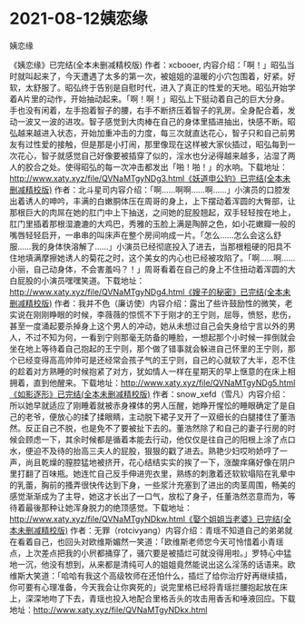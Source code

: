# 2021-08-12姨恋缘



姨恋缘




《姨恋缘》已完结(全本未删减精校版) 作者：xcbooer, 内容介绍：「啊！」昭弘当时就叫起来了，今天遭遇了太多的第一次，被姐姐的温暖的小穴包围着，好紧。好软，太舒服了。昭弘终于告别是自慰时代，进入了真正的性爱的天地。昭弘开始学着A片里的动作，开始抽动起来。「啊！啊！」昭弘上下挺动着自己的巨大分身。手也没有闲着，左手抱着智子的腰，右手不断挤压着智子的乳房。全身配合着，发动一波又一波的进攻。智子感觉到大肉棒在自己的身体里插进抽出，快感不断。昭弘越来越进入状态，开始加重冲击的力度，每三次就直达花心，智子只和自己前男友有过性爱的接触，但是那是小打闹，那里像现在这样被大家伙插过，昭弘每到一次花心，智子就感觉自己好像要被插穿了似的，淫水也分泌得越来越多，沾湿了两人的胶合之处。使得昭弘的每一次冲击都发出「啪！啪！」的水响。下载地址：http://www.xaty.xyz/file/QVNaMTgyNDg3.html《妖道申公豹》已完结(全本未删减精校版) 作者：北斗星司内容介绍：「啊……啊啊……啊……」小演员的口腔发出着诱人的呻吟，丰满的白嫩胴体压在周哥的身上，上下摆动着浑圆的大臀部，让那根巨大的肉屌在她的肛门中上下抽送，之间她的屁股翘起，双手轻轻按在地上，肛门里插着那根湿漉漉的大鸡巴，秀雅的玉脸上满是陶醉之色，如小花嫩瓣一般的嘴唇轻轻启开，一串串的叫床声在整个房间响成一片。「怎么……怎么会这么舒服……我的身体快溶解了……」小演员已经彻底投入了进去，当那根粗硬的阳具不住地填满摩擦她诱人的菊花之时，这个美女的内心也已经被攻陷了。「啊……啊……小丽，自己动身体，不会害羞吗？！」周哥看着在自己的身上不住扭动着浑圆的大白屁股的小演员嘿嘿笑道。下载地址：http://www.xaty.xyz/file/QVNaMTgyNDg4.html《嫂子的秘密》已完结(全本未删减精校版) 作者：我并不色（廉访使）内容介绍：露出了些许鼓励性的微笑，老实说在刚刚睁眼的时候，李薇薇的惊慌不下于刚才的王宁则，屈辱，愤怒，悲伤，甚至一度涌起要杀掉身上这个男人的冲动，她从未想过自己会失身给宁言以外的男人，不过不知为何，一看到宁则那毫无防备的睡脸，一想起那个小时候一摔倒就会坐在地上等待着自己抱起的王宁则，那个做了错事就会躲进自己怀里的王宁则，那个已经变得高高帅帅可是还经常会孩子气的王宁则，自己的心就软了大半，忍不住的趁着对方熟睡的时候抱紧了对方，犹如情人一样在星期天的早上惬意的在床上相拥着，直到他醒来。下载地址：http://www.xaty.xyz/file/QVNaMTgyNDg5.html《如影逐形》已完结(全本未删减精校版) 作者：snow_xefd（雪凡）内容介绍：所以她早就适应了刚睡着就被赤身裸体的男人压醒，她睁开惺忪的睡眼确定了是自己的老爷，便放心的揉了揉眼睛，主动脱下裙子叉开了一双细长的白腿搂住了董浩然。反正自己不脱，也是免不了要被扯下去的。董浩然除了和自己的妻子行房的时候会顾虑一下，其余时候都是循着本能去行动，他仅仅是往自己的阳根上涂了点口水，便迫不及待的抬高三夫人的屁股，狠狠的戳了进去。熟艳少妇哎哟娇哼了一声，尚且乾燥的膣腔猛地被挤开，花心结结实实的挨了一下，涨酸痒痛好像在阴户里打翻了百味瓶。她连忙自己反手伸进兜衣里，熟练的刺激着还软软塌陷在乳晕中的乳蕾，胸前的搔弄很快传达到下身，一些浆汁充塞到了进出的肉茎周围，畅美的感觉渐渐成为了主导，她这才长出了一口气，放松了身子，任董浩然恣意而为，等待着最後那种让她浑身脱力的绝顶感觉。下载地址：http://www.xaty.xyz/file/QVNaMTgyNDkw.html《娶个姐姐当老婆》已完结(全本未删减精校版) 作者：无罪（rotcivyang）内容介绍：青瑶不知道自己的弟弟就在看着自己，也回头对欧维斯媚然一笑道：「欧维斯老师您今天可怜惜着小青瑶点，上次差点把我的小屄都捅穿了，骚穴要是被插烂可就没得用啦。」罗特心中猛地一沉，他没有想到，从来都是清纯可人的姐姐竟然能说出这么淫荡的话语来。欧维斯大笑道：「哈哈有我这个高级牧师在还怕什么，插烂了给你治疗好再继续插，你可要有心理准备，今天我会让你爽死的」说完里格已经将青瑶拦腰抱起放在床上，深深地吻了下去，青瑶也投入地配合里格舌头的攻击用香舌和唾液回应。下载地址：http://www.xaty.xyz/file/QVNaMTgyNDkx.html


